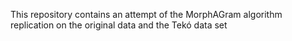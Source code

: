 This repository contains an attempt of the MorphAGram algorithm replication on the original data and the Tekó data set
